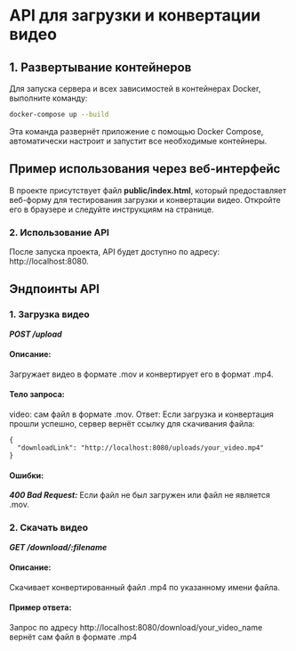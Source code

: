 # API для загрузки и конвертации видео 

## 1. Развертывание контейнеров

Для запуска сервера и всех зависимостей в контейнерах Docker, выполните команду:

```bash
docker-compose up --build
```

Эта команда развернёт приложение с помощью Docker Compose, автоматически настроит и запустит все необходимые контейнеры.

## Пример использования через веб-интерфейс
В проекте присутствует файл **public/index.html**, который предоставляет веб-форму для тестирования загрузки и конвертации видео. Откройте его в браузере и следуйте инструкциям на странице.


### 2. Использование API
После запуска проекта, API будет доступно по адресу: http://localhost:8080.

## Эндпоинты API

### 1. Загрузка видео
***POST /upload***

#### Описание: 
Загружает видео в формате .mov и конвертирует его в формат .mp4.

#### Тело запроса:

video: сам файл в формате .mov.
Ответ: Если загрузка и конвертация прошли успешно, сервер вернёт ссылку для скачивания файла:

```
{
  "downloadLink": "http://localhost:8080/uploads/your_video.mp4"
}
```

#### Ошибки:

***400 Bad Request:*** Если файл не был загружен или файл не является .mov.

### 2. Скачать видео
***GET /download/:filename***

#### Описание: 
Скачивает конвертированный файл .mp4 по указанному имени файла.

#### Пример ответа: 
Запрос по адресу http://localhost:8080/download/your_video_name  вернёт сам файл в формате .mp4

